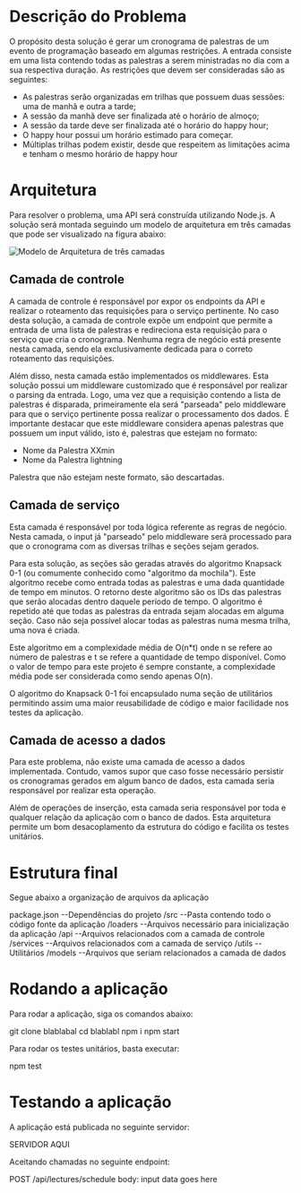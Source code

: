 # Descrição do Problema

O propósito desta solução é gerar um cronograma de palestras de um evento de programação
baseado em algumas restrições. A entrada consiste em uma lista contendo todas as palestras a
serem ministradas no dia com a sua respectiva duração. As restrições que devem ser
consideradas são as seguintes:

- As palestras serão organizadas em trilhas que possuem duas sessões: uma de manhã e outra
  a tarde;
- A sessão da manhã deve ser finalizada até o horário de almoço;
- A sessão da tarde deve ser finalizada até o horário do happy hour;
- O happy hour possui um horário estimado para começar.
- Múltiplas trilhas podem existir, desde que respeitem as limitações acima e tenham o mesmo
  horário de happy hour

# Arquitetura

Para resolver o problema, uma API será construída utilizando Node.js. A solução será montada
seguindo um modelo de arquitetura em três camadas que pode ser visualizado na figura
abaixo:

![Modelo de Arquitetura de três camadas](https://ibb.co/LxCYBV1)

## Camada de controle

A camada de controle é responsável por expor os endpoints da API e realizar o roteamento das
requisições para o serviço pertinente. No caso desta solução, a camada de controle expõe um
endpoint que permite a entrada de uma lista de palestras e redireciona esta requisição para o
serviço que cria o cronograma. Nenhuma regra de negócio está presente nesta camada, sendo
ela exclusivamente dedicada para o correto roteamento das requisições.

Além disso, nesta camada estão implementados os middlewares. Esta solução possui um
middleware customizado que é responsável por realizar o parsing da entrada. Logo, uma vez
que a requisição contendo a lista de palestras é disparada, primeiramente ela será &quot;parseada&quot;
pelo middleware para que o serviço pertinente possa realizar o processamento dos dados. É
importante destacar que este middleware considera apenas palestras que possuem um input
válido, isto é, palestras que estejam no formato:

- Nome da Palestra XXmin
- Nome da Palestra lightning

Palestra que não estejam neste formato, são descartadas.

## Camada de serviço

Esta camada é responsável por toda lógica referente as regras de negócio. Nesta camada, o
input já &quot;parseado&quot; pelo middleware será processado para que o cronograma com as diversas
trilhas e seções sejam gerados.

Para esta solução, as seções são geradas através do algoritmo Knapsack 0-1 (ou comumente
conhecido como &quot;algoritmo da mochila&quot;). Este algoritmo recebe como entrada todas as
palestras e uma dada quantidade de tempo em minutos. O retorno deste algoritmo são os IDs
das palestras que serão alocadas dentro daquele período de tempo. O algoritmo é repetido até
que todas as palestras da entrada sejam alocadas em alguma seção. Caso não seja possível
alocar todas as palestras numa mesma trilha, uma nova é criada.

Este algoritmo em a complexidade média de O(n\*t) onde n se refere ao número de palestras e
t se refere a quantidade de tempo disponível. Como o valor de tempo para este projeto é
sempre constante, a complexidade média pode ser considerada como sendo apenas O(n).

O algoritmo do Knapsack 0-1 foi encapsulado numa seção de utilitários permitindo assim uma
maior reusabilidade de código e maior facilidade nos testes da aplicação.

## Camada de acesso a dados

Para este problema, não existe uma camada de acesso a dados implementada. Contudo,
vamos supor que caso fosse necessário persistir os cronogramas gerados em algum banco de
dados, esta camada seria responsável por realizar esta operação.

Além de operações de inserção, esta camada seria responsável por toda e qualquer relação da
aplicação com o banco de dados. Esta arquitetura permite um bom desacoplamento da
estrutura do código e facilita os testes unitários.

# Estrutura final

Segue abaixo a organização de arquivos da aplicação

package.json --Dependências do projeto
/src --Pasta contendo todo o código fonte da aplicação
/loaders --Arquivos necessário para inicialização da aplicação
/api --Arquivos relacionados com a camada de controle
/services --Arquivos relacionados com a camada de serviço
/utils --Utilitários
/models --Arquivos que seriam relacionados a camada de dados

# Rodando a aplicação

Para rodar a aplicação, siga os comandos abaixo:

git clone blablabal
cd blablabl
npm i
npm start

Para rodar os testes unitários, basta executar:

npm test

# Testando a aplicação

A aplicação está publicada no seguinte servidor:

SERVIDOR AQUI

Aceitando chamadas no seguinte endpoint:

POST /api/lectures/schedule
body: input data goes here
